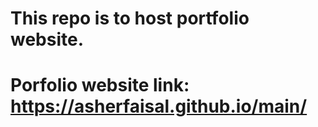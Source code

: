 # This repo is to host portfolio website. 
# Porfolio website link: https://asherfaisal.github.io/main/
